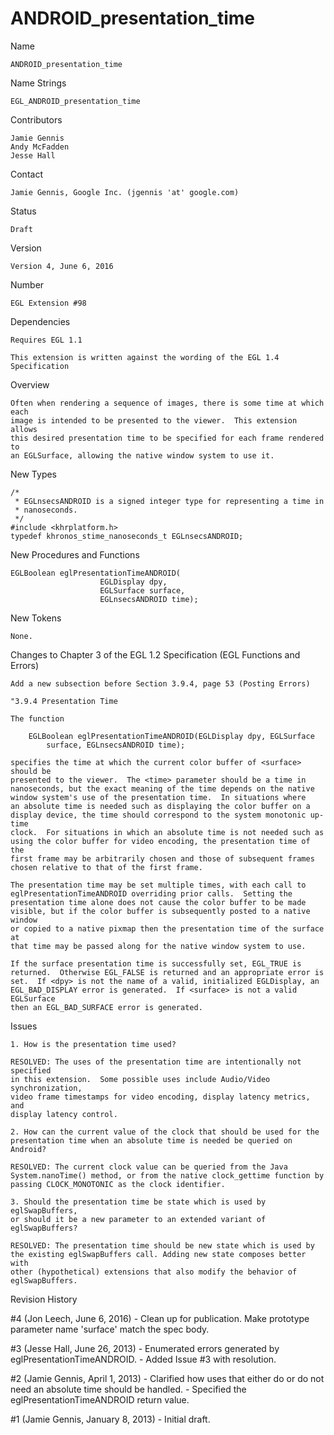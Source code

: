 # ANDROID_presentation_time

Name

    ANDROID_presentation_time

Name Strings

    EGL_ANDROID_presentation_time

Contributors

    Jamie Gennis
    Andy McFadden
    Jesse Hall

Contact

    Jamie Gennis, Google Inc. (jgennis 'at' google.com)

Status

    Draft

Version

    Version 4, June 6, 2016

Number

    EGL Extension #98

Dependencies

    Requires EGL 1.1

    This extension is written against the wording of the EGL 1.4 Specification

Overview

    Often when rendering a sequence of images, there is some time at which each
    image is intended to be presented to the viewer.  This extension allows
    this desired presentation time to be specified for each frame rendered to
    an EGLSurface, allowing the native window system to use it.

New Types

    /*
     * EGLnsecsANDROID is a signed integer type for representing a time in
     * nanoseconds.
     */
    #include <khrplatform.h>
    typedef khronos_stime_nanoseconds_t EGLnsecsANDROID;


New Procedures and Functions

    EGLBoolean eglPresentationTimeANDROID(
                        EGLDisplay dpy,
                        EGLSurface surface,
                        EGLnsecsANDROID time);

New Tokens

    None.

Changes to Chapter 3 of the EGL 1.2 Specification (EGL Functions and Errors)

    Add a new subsection before Section 3.9.4, page 53 (Posting Errors)

    "3.9.4 Presentation Time

    The function

        EGLBoolean eglPresentationTimeANDROID(EGLDisplay dpy, EGLSurface
            surface, EGLnsecsANDROID time);

    specifies the time at which the current color buffer of <surface> should be
    presented to the viewer.  The <time> parameter should be a time in
    nanoseconds, but the exact meaning of the time depends on the native
    window system's use of the presentation time.  In situations where
    an absolute time is needed such as displaying the color buffer on a
    display device, the time should correspond to the system monotonic up-time
    clock.  For situations in which an absolute time is not needed such as
    using the color buffer for video encoding, the presentation time of the
    first frame may be arbitrarily chosen and those of subsequent frames
    chosen relative to that of the first frame.

    The presentation time may be set multiple times, with each call to
    eglPresentationTimeANDROID overriding prior calls.  Setting the
    presentation time alone does not cause the color buffer to be made
    visible, but if the color buffer is subsequently posted to a native window
    or copied to a native pixmap then the presentation time of the surface at
    that time may be passed along for the native window system to use.

    If the surface presentation time is successfully set, EGL_TRUE is
    returned.  Otherwise EGL_FALSE is returned and an appropriate error is
    set.  If <dpy> is not the name of a valid, initialized EGLDisplay, an
    EGL_BAD_DISPLAY error is generated.  If <surface> is not a valid EGLSurface
    then an EGL_BAD_SURFACE error is generated.

Issues

    1. How is the presentation time used?

    RESOLVED: The uses of the presentation time are intentionally not specified
    in this extension.  Some possible uses include Audio/Video synchronization,
    video frame timestamps for video encoding, display latency metrics, and
    display latency control.

    2. How can the current value of the clock that should be used for the
    presentation time when an absolute time is needed be queried on Android?

    RESOLVED: The current clock value can be queried from the Java
    System.nanoTime() method, or from the native clock_gettime function by
    passing CLOCK_MONOTONIC as the clock identifier.

    3. Should the presentation time be state which is used by eglSwapBuffers,
    or should it be a new parameter to an extended variant of eglSwapBuffers?

    RESOLVED: The presentation time should be new state which is used by
    the existing eglSwapBuffers call. Adding new state composes better with
    other (hypothetical) extensions that also modify the behavior of
    eglSwapBuffers.

Revision History

#4 (Jon Leech, June 6, 2016)
    - Clean up for publication. Make prototype parameter name 'surface'
      match the spec body.

#3 (Jesse Hall, June 26, 2013)
    - Enumerated errors generated by eglPresentationTimeANDROID.
    - Added Issue #3 with resolution.

#2 (Jamie Gennis, April 1, 2013)
    - Clarified how uses that either do or do not need an absolute time should
      be handled.
    - Specified the eglPresentationTimeANDROID return value.

#1 (Jamie Gennis, January 8, 2013)
    - Initial draft.
